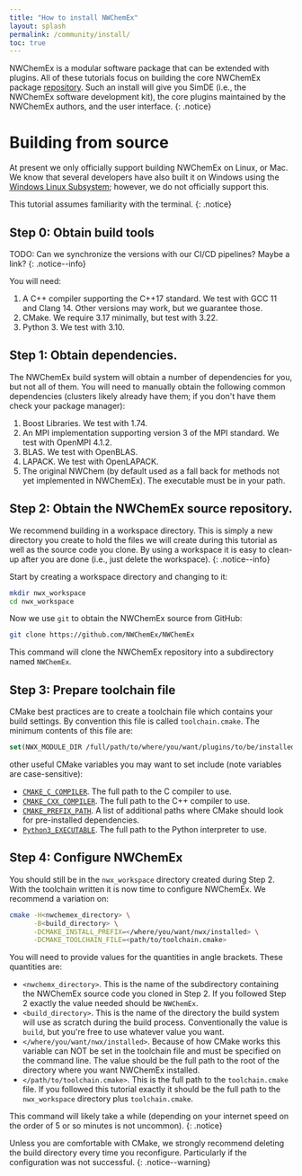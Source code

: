 ```yaml
---
title: "How to install NWChemEx"
layout: splash
permalink: /community/install/
toc: true
---
```


NWChemEx is a modular software package that can be extended with plugins. All
of these tutorials focus on building the core NWChemEx package 
[repository](https://github.com/NWChemEx/NWChemEx). Such an install will give
you SimDE (i.e., the NWChemEx software development kit), the core plugins
maintained by the NWChemEx authors, and the user interface.
{: .notice}

# Building from source

At present we only officially support building NWChemEx on Linux, or Mac. We
know that several developers have also built it on Windows using the 
[Windows Linux Subsystem](https://learn.microsoft.com/en-us/windows/wsl/about);
however, we do not officially support this.

This tutorial assumes familiarity with the terminal.
{: .notice}

## Step 0: Obtain build tools

TODO: Can we synchronize the versions with our CI/CD pipelines? Maybe a link?
{: .notice--info}

You will need:

1. A C++ compiler supporting the C++17 standard. We test with GCC 11 and 
Clang 14. Other versions may work, but we guarantee those.
2. CMake. We require 3.17 minimally, but test with 3.22.
3. Python 3.  We test with 3.10.

## Step 1: Obtain dependencies.

The NWChemEx build system will obtain a number of dependencies for you, but not
all of them. You will need to manually obtain the following common 
dependencies (clusters likely already have them; if you don't have them check
your package manager):

1. Boost Libraries. We test with 1.74.
2. An MPI implementation supporting version 3 of the MPI standard. We test with OpenMPI 4.1.2.
3. BLAS. We test with OpenBLAS.
4. LAPACK. We test with OpenLAPACK.
5. The original NWChem (by default used as a fall back for methods not yet
   implemented in NWChemEx). The executable must be in your path.

## Step 2: Obtain the NWChemEx source repository.

We recommend building in a workspace directory. This is simply a new directory
you create to hold the files we will create during this tutorial as well as
the source code you clone. By using a workspace it is easy to clean-up after
you are done (i.e., just delete the workspace). 
{: .notice--info}

Start by creating a workspace directory and changing to it:
```bash
mkdir nwx_workspace
cd nwx_workspace
```

Now we use `git` to obtain the NWChemEx source from GitHub:

```bash
git clone https://github.com/NWChemEx/NWChemEx
```

This command will clone the NWChemEx repository into a subdirectory named 
`NWChemEx`.

## Step 3: Prepare toolchain file

CMake best practices are to create a toolchain file which contains your build
settings. By convention this file is called `toolchain.cmake`. The minimum
contents of this file are:

```cmake
set(NWX_MODULE_DIR /full/path/to/where/you/want/plugins/to/be/installed)
```

other useful CMake variables you may want to set include (note variables are
case-sensitive):

- [`CMAKE_C_COMPILER`](https://tinyurl.com/5n7m2r2b). The full path to the C 
  compiler to use.
- [`CMAKE_CXX_COMPILER`](https://tinyurl.com/5n7m2r2b). The full path to the 
  C++ compiler to use.
- [`CMAKE_PREFIX_PATH`](https://tinyurl.com/3ruvbpk5). A list of additional
  paths where CMake should look for pre-installed dependencies. 
- [`Python3_EXECUTABLE`](https://tinyurl.com/255hzccm). The full path to the
  Python interpreter to use.

## Step 4: Configure NWChemEx

You should still be in the `nwx_workspace` directory created during Step 2. With
the toolchain written it is now time to configure NWChemEx. We recommend a
variation on:

```bash
cmake -H<nwchemex_directory> \
      -B<build_directory> \
      -DCMAKE_INSTALL_PREFIX=</where/you/want/nwx/installed> \
      -DCMAKE_TOOLCHAIN_FILE=<path/to/toolchain.cmake>
```

You will need to provide values for the quantities in angle brackets. These
quantities are:

- `<nwchemx_directory>`. This is the name of the subdirectory containing the
  NWChemEx source code you cloned in Step 2. If you followed Step 2 exactly
  the value needed should be `NWChemEx`.
- `<build_directory>`. This is the name of the directory the build system will
  use as scratch during the build process. Conventionally the value is `build`,
  but you're free to use whatever value you want.
- `</where/you/want/nwx/installed>`. Because of how CMake works this variable
  can NOT be set in the toolchain file and must be specified on the command
  line. The value should be the full path to the root of the directory where
  you want NWChemEx installed.
- `</path/to/toolchain.cmake>`. This is the full path to the `toolchain.cmake`
  file. If you followed this tutorial exactly it should be the full path to
  the `nwx_workspace` directory plus `toolchain.cmake`.

This command will likely take a while (depending on your internet speed on
the order of 5 or so minutes is not uncommon).
{: .notice}

Unless you are comfortable with CMake, we strongly recommend deleting the
build directory every time you reconfigure. Particularly if the configuration
was not successful.
{: .notice--warning} 